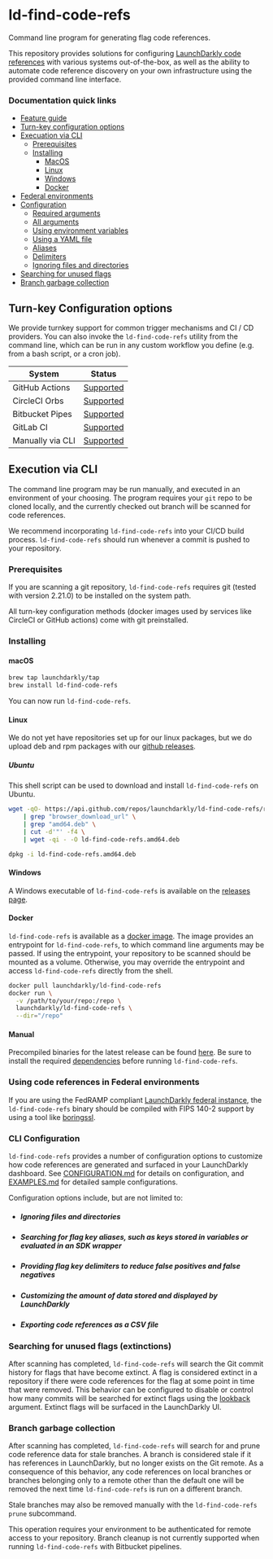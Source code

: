 # ld-find-code-refs

Command line program for generating flag code references.

This repository provides solutions for configuring [LaunchDarkly code references](https://docs.launchdarkly.com/home/code/code-references) with various systems out-of-the-box, as well as the ability to automate code reference discovery on your own infrastructure using the provided command line interface.

### Documentation quick links

- [Feature guide](https://docs.launchdarkly.com/home/code/code-references)
- [Turn-key configuration options](#turn-key-configuration-options)
- [Execuation via CLI](#execution-via-cli)
  - [Prerequisites](#prerequisites)
  - [Installing](#installing)
    - [MacOS](#macOS)
    - [Linux](#linux)
    - [Windows](#windows)
    - [Docker](#docker)
- [Federal environments](#using-code-references-in-federal-environments)
- [Configuration](#cli-configuration)
  - [Required arguments](docs/CONFIGURATION.md#required-arguments)
  - [All arguments](docs/CONFIGURATION.md#command-line)
  - [Using environment variables](docs/CONFIGURATION.md#environment-variables)
  - [Using a YAML file](docs/CONFIGURATION.md#YAML)
  - [Aliases](docs/ALIASES.md)
  - [Delimiters](docs/CONFIGURATION.md#delimiters)
  - [Ignoring files and directories](docs/CONFIGURATION.md#ignoring-files-and-directories)
- [Searching for unused flags](#searching-for-unused-flags-extinctions)
- [Branch garbage collection](#branch-garbage-collection)

## Turn-key Configuration options

We provide turnkey support for common trigger mechanisms and CI / CD providers. You can also invoke the `ld-find-code-refs` utility from the command line, which can be run in any custom workflow you define (e.g. from a bash script, or a cron job).

| System           | Status                                                                                |
| ---------------- | ------------------------------------------------------------------------------------- |
| GitHub Actions   | [Supported](https://docs.launchdarkly.com/home/code/github-actions)                   |
| CircleCI Orbs    | [Supported](https://docs.launchdarkly.com/home/code/circleci)                    |
| Bitbucket Pipes  | [Supported](https://docs.launchdarkly.com/home/code/bitbucket)         |
| GitLab CI        | [Supported](https://docs.launchdarkly.com/home/code/gitlab) |
| Manually via CLI | [Supported](https://docs.launchdarkly.com/home/code/custom-config)     |

## Execution via CLI

The command line program may be run manually, and executed in an environment of your choosing. The program requires your `git` repo to be cloned locally, and the currently checked out branch will be scanned for code references.

We recommend incorporating `ld-find-code-refs` into your CI/CD build process. `ld-find-code-refs` should run whenever a commit is pushed to your repository.

### Prerequisites

If you are scanning a git repository, `ld-find-code-refs` requires git (tested with version 2.21.0) to be installed on the system path.

All turn-key configuration methods (docker images used by services like CircleCI or GitHub actions) come with git preinstalled.

### Installing

#### macOS

```bash
brew tap launchdarkly/tap
brew install ld-find-code-refs
```

You can now run `ld-find-code-refs`.

#### Linux

We do not yet have repositories set up for our linux packages, but we do upload deb and rpm packages with our [github releases](https://github.com/launchdarkly/ld-find-code-refs/releases/latest).

##### Ubuntu

This shell script can be used to download and install `ld-find-code-refs` on Ubuntu.

```bash
wget -qO- https://api.github.com/repos/launchdarkly/ld-find-code-refs/releases/latest \
	| grep "browser_download_url" \
	| grep "amd64.deb" \
	| cut -d'"' -f4 \
	| wget -qi - -O ld-find-code-refs.amd64.deb

dpkg -i ld-find-code-refs.amd64.deb
```

#### Windows

A Windows executable of `ld-find-code-refs` is available on the [releases page](https://github.com/launchdarkly/ld-find-code-refs/releases/latest). 

#### Docker

`ld-find-code-refs` is available as a [docker image](https://hub.docker.com/r/launchdarkly/ld-find-code-refs). The image provides an entrypoint for `ld-find-code-refs`, to which command line arguments may be passed. If using the entrypoint, your repository to be scanned should be mounted as a volume. Otherwise, you may override the entrypoint and access `ld-find-code-refs` directly from the shell.

```bash
docker pull launchdarkly/ld-find-code-refs
docker run \
  -v /path/to/your/repo:/repo \
  launchdarkly/ld-find-code-refs \
  --dir="/repo"
```

#### Manual

Precompiled binaries for the latest release can be found [here](https://github.com/launchdarkly/ld-find-code-refs/releases/latest). Be sure to install the required [dependencies](#prerequisities) before running `ld-find-code-refs`.

### Using code references in Federal environments

If you are using the FedRAMP compliant [LaunchDarkly federal instance](https://docs.launchdarkly.com/home/advanced/federal), the `ld-find-code-refs` binary should be compiled with FIPS 140-2 support by using a tool like [boringssl](https://github.com/golang/go/tree/dev.boringcrypto/misc/boring#caveat).

### CLI Configuration

`ld-find-code-refs` provides a number of configuration options to customize how code references are generated and surfaced in your LaunchDarkly dashboard. See [CONFIGURATION.md](docs/CONFIGURATION.md) for details on configuration, and [EXAMPLES.md](docs/EXAMPLES.md) for detailed sample configurations.

Configuration options include, but are not limited to:

<!-- Headers are used here to maintain historic section links -->
- ##### Ignoring files and directories
- ##### Searching for flag key aliases, such as keys stored in variables or evaluated in an SDK wrapper
- ##### Providing flag key delimiters to reduce false positives and false negatives
- ##### Customizing the amount of data stored and displayed by LaunchDarkly
- ##### Exporting code references as a CSV file

### Searching for unused flags (extinctions)

After scanning has completed, `ld-find-code-refs` will search the Git commit history for flags that have become extinct. A flag is considered extinct in a repository if there were code references for the flag at some point in time that were removed. This behavior can be configured to disable or control how many commits will be searched for extinct flags using the [lookback](docs/CONFIGURATION.md#command-line) argument. Extinct flags will be surfaced in the LaunchDarkly UI.

### Branch garbage collection

After scanning has completed, `ld-find-code-refs` will search for and prune code reference data for stale branches. A branch is considered stale if it has references in LaunchDarkly, but no longer exists on the Git remote. As a consequence of this behavior, any code references on local branches or branches belonging only to a remote other than the default one will be removed the next time `ld-find-code-refs` is run on a different branch.

Stale branches may also be removed manually with the `ld-find-code-refs prune` subcommand.

This operation requires your environment to be authenticated for remote access to your repository. Branch cleanup is not currently supported when running `ld-find-code-refs` with Bitbucket pipelines.

